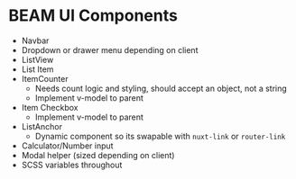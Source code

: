 # BEAM UI Components

- Navbar
- Dropdown or drawer menu depending on client
- ListView
- List Item
- ItemCounter
  - Needs count logic and styling, should accept an object, not a string
  - Implement v-model to parent
- Item Checkbox
  - Implement v-model to parent
- ListAnchor
  - Dynamic component so its swapable with `nuxt-link` or `router-link`
- Calculator/Number input
- Modal helper (sized depending on client)
- SCSS variables throughout
